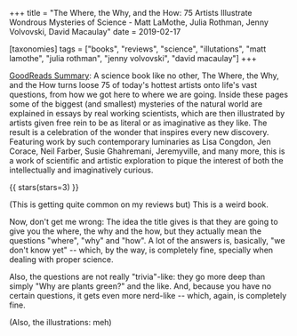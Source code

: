 +++
title = "The Where, the Why, and the How: 75 Artists Illustrate Wondrous Mysteries of Science -  Matt LaMothe, Julia Rothman, Jenny Volvovski, David Macaulay"
date = 2019-02-17

[taxonomies]
tags = ["books", "reviews", "science", "illutations", "matt lamothe", "julia rothman", "jenny volvovski", "david macaulay"]
+++

[GoodReads Summary](https://www.goodreads.com/book/show/14553766-the-where-the-why-and-the-how):
A science book like no other, The Where, the Why, and the How turns loose 75 of
today's hottest artists onto life's vast questions, from how we got here to
where we are going. Inside these pages some of the biggest (and smallest)
mysteries of the natural world are explained in essays by real working
scientists, which are then illustrated by artists given free rein to be as
literal or as imaginative as they like. The result is a celebration of the
wonder that inspires every new discovery. Featuring work by such contemporary
luminaries as Lisa Congdon, Jen Corace, Neil Farber, Susie Ghahremani,
Jeremyville, and many more, this is a work of scientific and artistic
exploration to pique the interest of both the intellectually and imaginatively
curious.

<!-- more -->

{{ stars(stars=3) }}

(This is getting quite common on my reviews but) This is a weird book.

Now, don't get me wrong: The idea the title gives is that they are going to
give you the where, the why and the how, but they actually mean the questions
"where", "why" and "how". A lot of the answers is, basically, "we don't know
yet" -- which, by the way, is completely fine, specially when dealing with
proper science.

Also, the questions are not really "trivia"-like: they go more deep than simply
"Why are plants green?" and the like. And, because you have no certain
questions, it gets even more nerd-like -- which, again, is completely fine.

(Also, the illustrations: meh) 
